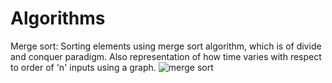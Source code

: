 # Algorithms
Merge sort: 
Sorting elements using merge sort algorithm, which is of divide and conquer paradigm. Also representation of how time varies with respect to order of 'n' inputs using a graph.
![merge sort](https://user-images.githubusercontent.com/93989675/174071388-da5b2da8-fa1d-4515-8cd3-9847971b4de5.png)
